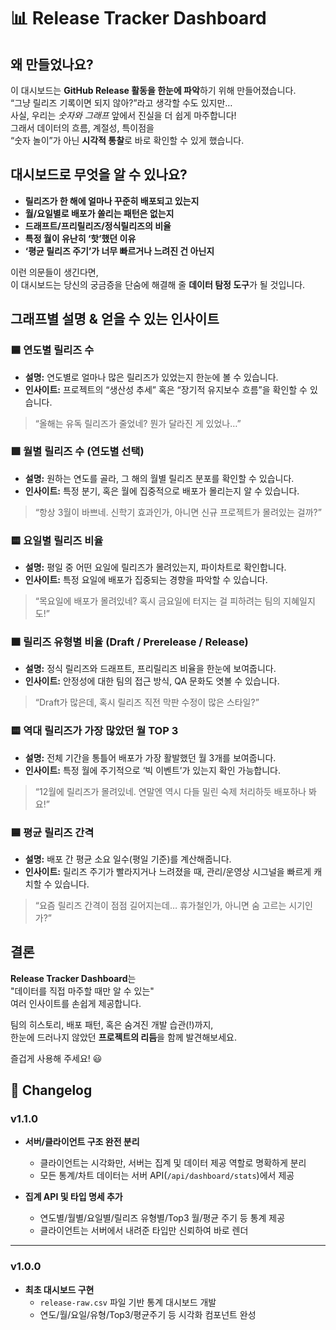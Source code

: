# 📊 Release Tracker Dashboard

## 왜 만들었나요?

이 대시보드는 **GitHub Release 활동을 한눈에 파악**하기 위해 만들어졌습니다.  
“그냥 릴리즈 기록이면 되지 않아?”라고 생각할 수도 있지만…  
사실, 우리는 _숫자와 그래프_ 앞에서 진실을 더 쉽게 마주합니다!  
그래서 데이터의 흐름, 계절성, 특이점을  
“숫자 놀이”가 아닌 **시각적 통찰**로 바로 확인할 수 있게 했습니다.


## 대시보드로 무엇을 알 수 있나요?

- **릴리즈가 한 해에 얼마나 꾸준히 배포되고 있는지**
- **월/요일별로 배포가 쏠리는 패턴은 없는지**
- **드래프트/프리릴리즈/정식릴리즈의 비율**
- **특정 월이 유난히 ‘핫’했던 이유**
- **‘평균 릴리즈 주기’가 너무 빠르거나 느려진 건 아닌지**

이런 의문들이 생긴다면,  
이 대시보드는 당신의 궁금증을 단숨에 해결해 줄 **데이터 탐정 도구**가 될 것입니다.


## 그래프별 설명 & 얻을 수 있는 인사이트

### 🟦 연도별 릴리즈 수
- **설명:** 연도별로 얼마나 많은 릴리즈가 있었는지 한눈에 볼 수 있습니다.
- **인사이트:** 프로젝트의 “생산성 추세” 혹은 “장기적 유지보수 흐름”을 확인할 수 있습니다.
> “올해는 유독 릴리즈가 줄었네? 뭔가 달라진 게 있었나…”


### 🟩 월별 릴리즈 수 (연도별 선택)
- **설명:** 원하는 연도를 골라, 그 해의 월별 릴리즈 분포를 확인할 수 있습니다.
- **인사이트:** 특정 분기, 혹은 월에 집중적으로 배포가 몰리는지 알 수 있습니다.
> “항상 3월이 바쁘네. 신학기 효과인가, 아니면 신규 프로젝트가 몰려있는 걸까?”

### 🟨 요일별 릴리즈 비율
- **설명:** 평일 중 어떤 요일에 릴리즈가 몰려있는지, 파이차트로 확인합니다.
- **인사이트:** 특정 요일에 배포가 집중되는 경향을 파악할 수 있습니다. 
> “목요일에 배포가 몰려있네? 혹시 금요일에 터지는 걸 피하려는 팀의 지혜일지도!”


### 🟧 릴리즈 유형별 비율 (Draft / Prerelease / Release)
- **설명:** 정식 릴리즈와 드래프트, 프리릴리즈 비율을 한눈에 보여줍니다.
- **인사이트:** 안정성에 대한 팀의 접근 방식, QA 문화도 엿볼 수 있습니다.
> “Draft가 많은데, 혹시 릴리즈 직전 막판 수정이 많은 스타일?”


### 🟨 역대 릴리즈가 가장 많았던 월 TOP 3
- **설명:** 전체 기간을 통틀어 배포가 가장 활발했던 월 3개를 보여줍니다.
- **인사이트:** 특정 월에 주기적으로 ‘빅 이벤트’가 있는지 확인 가능합니다. 
> “12월에 릴리즈가 몰려있네. 연말엔 역시 다들 밀린 숙제 처리하듯 배포하나 봐요!”


### 🟦 평균 릴리즈 간격
- **설명:** 배포 간 평균 소요 일수(평일 기준)를 계산해줍니다.
- **인사이트:** 릴리즈 주기가 빨라지거나 느려졌을 때, 관리/운영상 시그널을 빠르게 캐치할 수 있습니다.
> “요즘 릴리즈 간격이 점점 길어지는데… 휴가철인가, 아니면 숨 고르는 시기인가?”

## 결론

**Release Tracker Dashboard**는  
"데이터를 직접 마주할 때만 알 수 있는"  
여러 인사이트를 손쉽게 제공합니다.

팀의 히스토리, 배포 패턴, 혹은 숨겨진 개발 습관(!)까지,  
한눈에 드러나지 않았던 **프로젝트의 리듬**을 함께 발견해보세요.


즐겁게 사용해 주세요! 😃  

## 📑 Changelog

### v1.1.0
- **서버/클라이언트 구조 완전 분리**
  - 클라이언트는 시각화만, 서버는 집계 및 데이터 제공 역할로 명확하게 분리
  - 모든 통계/차트 데이터는 서버 API(`/api/dashboard/stats`)에서 제공

- **집계 API 및 타입 명세 추가**
  - 연도별/월별/요일별/릴리즈 유형별/Top3 월/평균 주기 등 통계 제공
  - 클라이언트는 서버에서 내려준 타입만 신뢰하여 바로 렌더

---

### v1.0.0
- **최초 대시보드 구현**
  - `release-raw.csv` 파일 기반 통계 대시보드 개발
  - 연도/월/요일/유형/Top3/평균주기 등 시각화 컴포넌트 완성